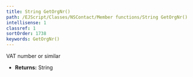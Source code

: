 ```yaml
---
title: String GetOrgNr()
path: /EJScript/Classes/NSContact/Member functions/String GetOrgNr()
intellisense: 1
classref: 1
sortOrder: 1738
keywords: GetOrgNr()
---
```



VAT number or similar



* **Returns:** String


